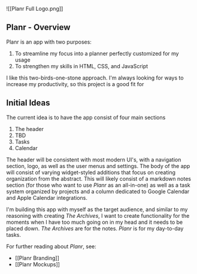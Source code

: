 
![[Planr Full Logo.png]]
## Planr - Overview
Planr is an app with two purposes:
1. To streamline my focus into a planner perfectly customized for my usage
2. To strengthen my skills in HTML, CSS, and JavaScript

I like this two-birds-one-stone approach. I'm always looking for ways to increase my productivity, so this project is a good fit for
## Initial Ideas
The current idea is to have the app consist of four main sections
1. The header
2. TBD
3. Tasks
4. Calendar

The header will be consistent with most modern UI's, with a navigation section, logo, as well as the user menus and settings. The body of the app will consist of varying widget-styled additions that focus on creating organization from the abstract. This will likely consist of a markdown notes section (for those who want to use *Planr* as an all-in-one) as well as a task system organized by projects and a column dedicated to Google Calendar and Apple Calendar integrations.

I'm building this app with myself as the target audience, and similar to my reasoning with creating *The Archives*, I want to create functionality for the moments when I have too much going on in my head and it needs to be placed down. *The Archives* are for the notes. *Planr* is for my day-to-day tasks.

For further reading about *Planr*, see:
- [[Planr Branding]]
- [[Planr Mockups]]